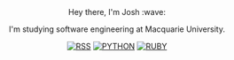 <div align="center">
 Hey there, I'm Josh :wave:
 
 I'm studying software engineering at Macquarie University.

[![RSS](https://img.shields.io/badge/RSS-FFA500?style=for-the-badge&logo=rss&logoColor=white)](https://joshuadrose.github.io/feeds/all.atom.xml)
[![PYTHON](https://img.shields.io/badge/Python-3776AB?style=for-the-badge&logo=python&logoColor=white)](https://github.com/JoshuaDRose?tab=repositories&q=&type=&language=python&sort=stargazers)
[![RUBY](https://img.shields.io/badge/Ruby-CC342D?style=for-the-badge&logo=ruby&logoColor=white)](https://github.com/JoshuaDRose?tab=repositories&q=&type=&language=ruby&sort=stargazers)
